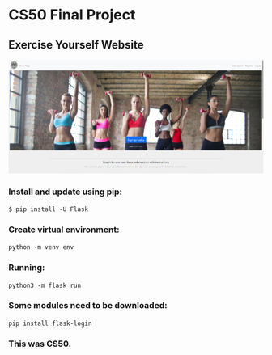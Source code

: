 # CS50 Final Project
## Exercise Yourself Website
![Front Page #01](https://github.com/uch1no/CS50-Final-Project/blob/main/static/readme_01.png?raw=true "Front Page #01")


### Install and update using pip:
```
$ pip install -U Flask
```

### Create virtual environment:
```
python -m venv env
```

### Running:
```
python3 -m flask run
```


### Some modules need to be downloaded:
```
pip install flask-login
```



### This was CS50.
